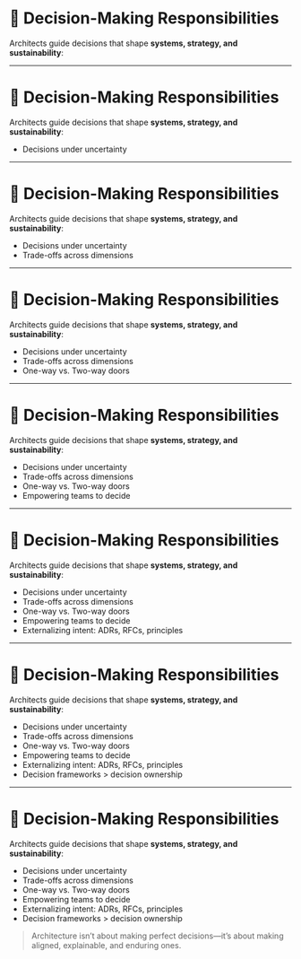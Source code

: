 # 🧠 Decision-Making Responsibilities

Architects guide decisions that shape **systems, strategy, and sustainability**:

<!-- 
This slide explores one of the core architectural functions: guiding decisions that define systems over time.  

Ask the group: What’s the most impactful architectural decision you’ve seen—or made? What made it hard?

Emphasize: architects aren't decision hoarders—they are decision *designers*.
-->

---

# 🧠 Decision-Making Responsibilities

Architects guide decisions that shape **systems, strategy, and sustainability**:


- Decisions under uncertainty
<!-- 
Architects regularly operate with incomplete data and unclear priorities.  
Their role is to bring clarity, balance competing needs, and align choices with long-term strategy.  
Ask: How do you navigate ambiguity without getting stuck?
-->

---

# 🧠 Decision-Making Responsibilities

Architects guide decisions that shape **systems, strategy, and sustainability**:

- Decisions under uncertainty
- Trade-offs across dimensions
<!-- 
Every decision reflects a tension—speed vs. durability, reuse vs. simplicity, control vs. empowerment.  
Architects frame these trade-offs and help teams make conscious, aligned choices.  
The job is not to eliminate tension—it’s to manage it well.
-->


---

# 🧠 Decision-Making Responsibilities

Architects guide decisions that shape **systems, strategy, and sustainability**:

- Decisions under uncertainty
- Trade-offs across dimensions
- One-way vs. Two-way doors
<!-- 
Architects must distinguish between decisions that are reversible (two-way) and those that are not (one-way).  
This concept, popularized by Amazon, helps prevent over-analysis and encourages fast, safe iteration.  
Ask: Do you treat every decision like it's permanent?
-->

---

# 🧠 Decision-Making Responsibilities

Architects guide decisions that shape **systems, strategy, and sustainability**:


- Decisions under uncertainty
- Trade-offs across dimensions
- One-way vs. Two-way doors
- Empowering teams to decide
<!-- 
Mature architecture decentralizes decision-making.  
Architects clarify principles and boundaries—then step back to let teams own two-way decisions.  
This grows autonomy *and* new architects.
-->

---

# 🧠 Decision-Making Responsibilities

Architects guide decisions that shape **systems, strategy, and sustainability**:

- Decisions under uncertainty
- Trade-offs across dimensions
- One-way vs. Two-way doors
- Empowering teams to decide
- Externalizing intent: ADRs, RFCs, principles
<!-- 
Decisions need context. Tools like Architecture Decision Records and Requests for Comments make decisions legible and teachable.  
Good architecture leaves a trail of reasoning others can follow.  
Ask: If you left tomorrow, would your decisions make sense to someone else?
-->

---

# 🧠 Decision-Making Responsibilities

Architects guide decisions that shape **systems, strategy, and sustainability**:

- Decisions under uncertainty
- Trade-offs across dimensions
- One-way vs. Two-way doors
- Empowering teams to decide
- Externalizing intent: ADRs, RFCs, principles
- Decision frameworks > decision ownership
<!-- 
In high-scale orgs, the goal isn't to make every decision—it’s to make decisions *repeatable*.  
Shared principles and evaluation criteria let others ask: “What would the architecture suggest here?”  
When they answer that themselves, culture has taken root.
-->

---

# 🧠 Decision-Making Responsibilities

Architects guide decisions that shape **systems, strategy, and sustainability**:

- Decisions under uncertainty
- Trade-offs across dimensions
- One-way vs. Two-way doors
- Empowering teams to decide
- Externalizing intent: ADRs, RFCs, principles
- Decision frameworks > decision ownership

> Architecture isn’t about making perfect decisions—it’s about making aligned, explainable, and enduring ones.

<!-- 
Wrap-up Notes:

Reinforce that decision-making is a system, not a spotlight moment. The goal is not control—it’s coherence.

You might ask:  
- What trade-offs have you had to manage recently?  
- Do you know which of your decisions are one-way doors?

-->
